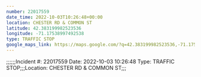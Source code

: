```yaml
---
number: 22017559
date_time: 2022-10-03T10:26:48+00:00
location: CHESTER RD & COMMON ST
latitude: 42.383199982523536
longitude: -71.17538997492538
type: TRAFFIC STOP
google_maps_link: https://maps.google.com/?q=42.383199982523536,-71.17538997492538
---
```


;;;;;;Incident #: 22017559  Date: 2022-10-03 10:26:48   Type: TRAFFIC STOP;;;Location: CHESTER RD & COMMON ST;;;
